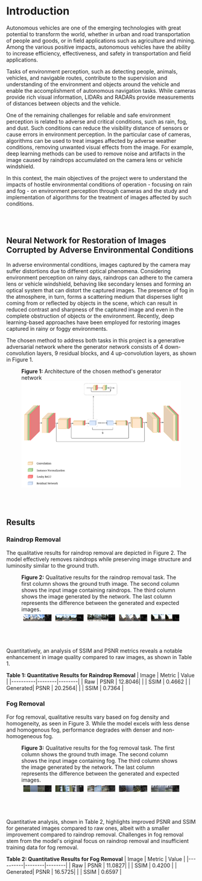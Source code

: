 # Introduction

Autonomous vehicles are one of the emerging technologies with great potential to transform the world, whether in urban and road transportation of people and goods, or in field applications such as agriculture and mining. Among the various positive impacts, autonomous vehicles have the ability to increase efficiency, effectiveness, and safety in transportation and field applications.

Tasks of environment perception, such as detecting people, animals, vehicles, and navigable routes, contribute to the supervision and understanding of the environment and objects around the vehicle and enable the accomplishment of autonomous navigation tasks. While cameras provide rich visual information, LIDARs and RADARs provide measurements of distances between objects and the vehicle.

One of the remaining challenges for reliable and safe environment perception is related to adverse and critical conditions, such as rain, fog, and dust. Such conditions can reduce the visibility distance of sensors or cause errors in environment perception. In the particular case of cameras, algorithms can be used to treat images affected by adverse weather conditions, removing unwanted visual effects from the image. For example, deep learning methods can be used to remove noise and artifacts in the image caused by raindrops accumulated on the camera lens or vehicle windshield.

In this context, the main objectives of the project were to understand the impacts of hostile environmental conditions of operation - focusing on rain and fog - on environment perception through cameras and the study and implementation of algorithms for the treatment of images affected by such conditions.

</br>
</br>
 
## Neural Network for Restoration of Images Corrupted by Adverse Environmental Conditions

In adverse environmental conditions, images captured by the camera may suffer distortions due to different optical phenomena. Considering environment perception on rainy days, raindrops can adhere to the camera lens or vehicle windshield, behaving like secondary lenses and forming an optical system that can distort the captured images. The presence of fog in the atmosphere, in turn, forms a scattering medium that disperses light coming from or reflected by objects in the scene, which can result in reduced contrast and sharpness of the captured image and even in the complete obstruction of objects or the environment. Recently, deep learning-based approaches have been employed for restoring images captured in rainy or foggy environments.

The chosen method to address both tasks in this project is a generative adversarial network where the generator network consists of 4 down-convolution layers, 9 residual blocks, and 4 up-convolution layers, as shown in Figure 1.

<figure>
    <figcaption> <b>Figure 1:</b> Architecture of the chosen method's generator network</figcaption>
    <img src="images/icscn_final.png" alt="Generator Network Architecture">
</figure>

</br>
</br>

## Results

### Raindrop Removal

The qualitative results for raindrop removal are depicted in Figure 2. The model effectively removes raindrops while preserving image structure and luminosity similar to the ground truth.

<figure id="fig:res-dr-1">
    <figcaption> <b>Figure 2:</b> Qualitative results for the raindrop removal task. The first column shows the ground truth image. The second column shows the input image containing raindrops. The third column shows the image generated by the network. The last column represents the difference between the generated and expected images.</figcaption>
    <div style="display: flex; justify-content: center;">
        <div style="flex: 25%; padding: 5px;">
            <img src="images/results_0.png" alt="Ground Truth" style="width:100%">
        </div>
        <div style="flex: 25%; padding: 5px;">
            <img src="images/results_91.png" alt="Input Image" style="width:100%">
        </div>
        <div style="flex: 25%; padding: 5px;">
            <img src="images/results_92.png" alt="Generated Image" style="width:100%">
        </div>
        <div style="flex: 25%; padding: 5px;">
            <img src="images/results_225.png" alt="Difference" style="width:100%">
        </div>
        <div style="flex: 25%; padding: 5px;">
            <img src="images/results_447.png" alt="Difference" style="width:100%">
        </div>
    </div>
</figure>

</br>
</br>

Quantitatively, an analysis of SSIM and PSNR metrics reveals a notable enhancement in image quality compared to raw images, as shown in Table 1.

**Table 1: Quantitative Results for Raindrop Removal**
| Image    | Metric | Value  |
|----------|--------|--------|
| Raw      | PSNR   | 12.8046|
|          | SSIM   | 0.4662 |
| Generated| PSNR   | 20.2564|
|          | SSIM   | 0.7364 |

### Fog Removal

For fog removal, qualitative results vary based on fog density and homogeneity, as seen in Figure 3. While the model excels with less dense and homogenous fog, performance degrades with denser and non-homogeneous fog. 

<figure>
    <figcaption> <b>Figure 3:</b> Qualitative results for the fog removal task. The first column shows the ground truth image. The second column shows the input image containing fog. The third column shows the image generated by the network. The last column represents the difference between the generated and expected images.</figcaption>
    <div style="display: flex; justify-content: center;">
        <div style="flex: 25%; padding: 5px;">
            <img src="images/results/results_0.png" alt="Ground Truth" style="width:100%">
        </div>
        <div style="flex: 25%; padding: 5px;">
            <img src="images/results/results_1.png" alt="Input Image" style="width:100%">
        </div>
        <div style="flex: 25%; padding: 5px;">
            <img src="images/results/results_2.png" alt="Generated Image" style="width:100%">
        </div>
        <div style="flex: 25%; padding: 5px;">
            <img src="images/results/results_3.png" alt="Difference" style="width:100%">
        </div>
        <div style="flex: 25%; padding: 5px;">
            <img src="images/results/results_4.png" alt="Difference" style="width:100%">
        </div>
    </div>
</figure>

</br>
</br>

Quantitative analysis, shown in Table 2, highlights improved PSNR and SSIM for generated images compared to raw ones, albeit with a smaller improvement compared to raindrop removal. Challenges in fog removal stem from the model's original focus on raindrop removal and insufficient training data for fog removal.

**Table 2: Quantitative Results for Fog Removal**
| Image    | Metric | Value  |
|----------|--------|--------|
| Raw      | PSNR   | 11.0827|
|          | SSIM   | 0.4200 |
| Generated| PSNR   | 16.5725|
|          | SSIM   | 0.6597 |


